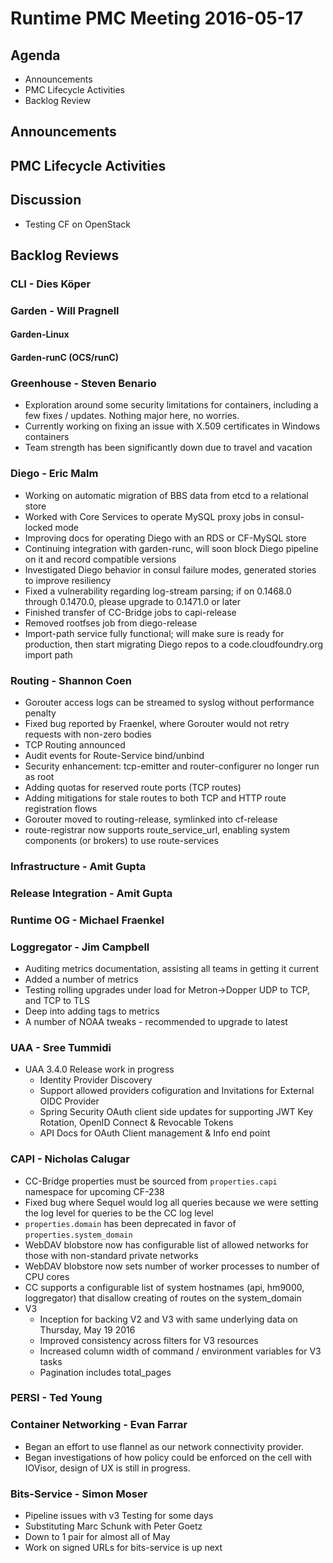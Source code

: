 # Runtime PMC Meeting 2016-05-17

## Agenda
* Announcements
* PMC Lifecycle Activities
* Backlog Review

## Announcements


## PMC Lifecycle Activities


## Discussion
* Testing CF on OpenStack

## Backlog Reviews

### CLI - Dies Köper

### Garden - Will Pragnell

#### Garden-Linux

#### Garden-runC (OCS/runC)

### Greenhouse - Steven Benario

- Exploration around some security limitations for containers, including a few fixes / updates. Nothing major here, no worries.
- Currently working on fixing an issue with X.509 certificates in Windows containers
- Team strength has been significantly down due to travel and vacation

### Diego - Eric Malm

- Working on automatic migration of BBS data from etcd to a relational store
- Worked with Core Services to operate MySQL proxy jobs in consul-locked mode
- Improving docs for operating Diego with an RDS or CF-MySQL store
- Continuing integration with garden-runc, will soon block Diego pipeline on it and record compatible versions
- Investigated Diego behavior in consul failure modes, generated stories to improve resiliency
- Fixed a vulnerability regarding log-stream parsing; if on 0.1468.0 through 0.1470.0, please upgrade to 0.1471.0 or later
- Finished transfer of CC-Bridge jobs to capi-release
- Removed rootfses job from diego-release
- Import-path service fully functional; will make sure is ready for production, then start migrating Diego repos to a code.cloudfoundry.org import path


### Routing - Shannon Coen

- Gorouter access logs can be streamed to syslog without performance penalty
- Fixed bug reported by Fraenkel, where Gorouter would not retry requests with non-zero bodies
- TCP Routing announced
- Audit events for Route-Service bind/unbind
- Security enhancement: tcp-emitter and router-configurer no longer run as root
- Adding quotas for reserved route ports (TCP routes)
- Adding mitigations for stale routes to both TCP and HTTP route registration flows
- Gorouter moved to routing-release, symlinked into cf-release
- route-registrar now supports route_service_url, enabling system components (or brokers) to use route-services

### Infrastructure - Amit Gupta

### Release Integration - Amit Gupta

### Runtime OG - Michael Fraenkel

### Loggregator - Jim Campbell
- Auditing metrics documentation, assisting all teams in getting it current
- Added a number of metrics
- Testing rolling upgrades under load for Metron->Dopper UDP to TCP, and TCP to TLS
- Deep into adding tags to metrics
- A number of NOAA tweaks - recommended to upgrade to latest

### UAA - Sree Tummidi
- UAA 3.4.0 Release work in progress
  - Identity Provider Discovery
  - Support allowed providers cofiguration and Invitations for External OIDC Provider
  - Spring Security OAuth client side updates for supporting JWT Key Rotation, OpenID Connect & Revocable Tokens
  - API Docs for OAuth Client management & Info end point


### CAPI - Nicholas Calugar
- CC-Bridge properties must be sourced from `properties.capi` namespace for upcoming CF-238
- Fixed bug where Sequel would log all queries because we were setting the log level for queries to be the CC log level
- `properties.domain` has been deprecated in favor of `properties.system_domain`
- WebDAV blobstore now has configurable list of allowed networks for those with non-standard private networks
- WebDAV blobstore now sets number of worker processes to number of CPU cores
- CC supports a configurable list of system hostnames (api, hm9000, loggregator) that disallow creating of routes on the system_domain
- V3
  - Inception for backing V2 and V3 with same underlying data on Thursday, May 19 2016
  - Improved consistency across filters for V3 resources
  - Increased column width of command / environment variables for V3 tasks
  - Pagination includes total_pages

### PERSI - Ted Young

### Container Networking - Evan Farrar
* Began an effort to use flannel as our network connectivity provider.
* Began investigations of how policy could be enforced on the cell with IOVisor, design of UX is still in progress.

### Bits-Service - Simon Moser

* Pipeline issues with v3 Testing for some days
* Substituting Marc Schunk with Peter Goetz
* Down to 1 pair for almost all of May
* Work on signed URLs for bits-service is up next 



